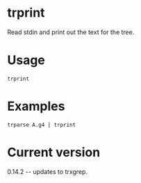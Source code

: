 # trprint

Read stdin and print out the text for the tree.

# Usage

    trprint

# Examples

    trparse A.g4 | trprint

# Current version

0.14.2 -- updates to trxgrep.
